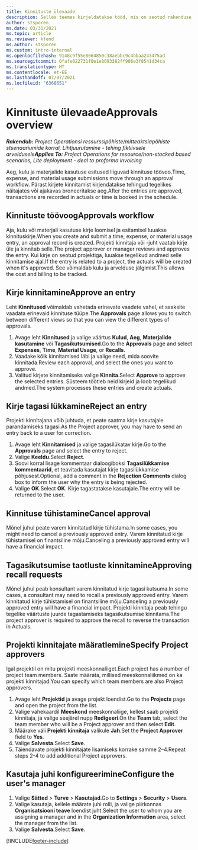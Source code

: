 ```yaml
---
title: Kinnituste ülevaade
description: Selles teemas kirjeldatakse tööd, mis on seotud rakenduse Project Operations kinnitustega.
author: stsporen
ms.date: 03/31/2021
ms.topic: article
ms.reviewer: kfend
ms.author: stsporen
ms.custom: intro-internal
ms.openlocfilehash: 9148c9f55e8664850c38aebbc9c4bbaa243475ad
ms.sourcegitcommit: 0fafe022731f0e1e8693382ff906e3f8541d34ca
ms.translationtype: HT
ms.contentlocale: et-EE
ms.lasthandoff: 07/07/2021
ms.locfileid: "6368651"
---
```

# <a name="approvals-overview"></a><span data-ttu-id="c10a3-103">Kinnituste ülevaade</span><span class="sxs-lookup"><span data-stu-id="c10a3-103">Approvals overview</span></span>

<span data-ttu-id="c10a3-104">_**Rakendub:** Project Operationsi ressurssipõhiste/mitteaktsiapõhiste stsenaariumide korral,  Lihtjuurutamine - tehing fiktiivsele arveldusele_</span><span class="sxs-lookup"><span data-stu-id="c10a3-104">_**Applies To:** Project Operations for resource/non-stocked based scenarios, Lite deployment - deal to proforma invoicing_</span></span>

<span data-ttu-id="c10a3-105">Aeg, kulu ja materjalide kasutuse esitused liiguvad kinnituse töövoo.</span><span class="sxs-lookup"><span data-stu-id="c10a3-105">Time, expense, and material usage submissions move through an approval workflow.</span></span> <span data-ttu-id="c10a3-106">Pärast kirjete kinnitamist kirjendatakse tehingud tegelikes näitajates või ajakavas broneeritakse aeg.</span><span class="sxs-lookup"><span data-stu-id="c10a3-106">After the entries are approved, transactions are recorded in actuals or time is booked in the schedule.</span></span>

## <a name="approvals-workflow"></a><span data-ttu-id="c10a3-107">Kinnituste töövoog</span><span class="sxs-lookup"><span data-stu-id="c10a3-107">Approvals workflow</span></span>
<span data-ttu-id="c10a3-108">Aja, kulu või materjali kasutuse kirje loomisel ja esitamisel luuakse kinnituskirje.</span><span class="sxs-lookup"><span data-stu-id="c10a3-108">When you create and submit a time, expense, or material usage entry, an approval record is created.</span></span> <span data-ttu-id="c10a3-109">Projekti kinnitaja või -juht vaatab kirje üle ja kinnitab selle.</span><span class="sxs-lookup"><span data-stu-id="c10a3-109">The project approver or manager reviews and approves the entry.</span></span> <span data-ttu-id="c10a3-110">Kui kirje on seotud projektiga, luuakse tegelikud andmed selle kinnitamise ajal.</span><span class="sxs-lookup"><span data-stu-id="c10a3-110">If the entry is related to a project, the actuals will be created when it's approved.</span></span> <span data-ttu-id="c10a3-111">See võimaldab kulu ja arvelduse jälgimist.</span><span class="sxs-lookup"><span data-stu-id="c10a3-111">This allows the cost and billing to be tracked.</span></span>

## <a name="approve-an-entry"></a><span data-ttu-id="c10a3-112">Kirje kinnitamine</span><span class="sxs-lookup"><span data-stu-id="c10a3-112">Approve an entry</span></span>
<span data-ttu-id="c10a3-113">Leht **Kinnitused** võimaldab vahetada erinevate vaadete vahel, et saaksite vaadata erinevaid kinnituse tüüpe.</span><span class="sxs-lookup"><span data-stu-id="c10a3-113">The **Approvals** page allows you to switch between different views so that you can view the different types of approvals.</span></span>
  
1. <span data-ttu-id="c10a3-114">Avage leht **Kinnitused** ja valige väärtus **Kulud**, **Aeg**, **Materjalide kasutamine** või **Tagasikutsumised**.</span><span class="sxs-lookup"><span data-stu-id="c10a3-114">Go to the **Approvals** page and select **Expenses**, **Time**, **Material Usage**, or **Recalls**.</span></span>
2. <span data-ttu-id="c10a3-115">Vaadake kõik kinnitamised läbi ja valige need, mida soovite kinnitada.</span><span class="sxs-lookup"><span data-stu-id="c10a3-115">Review each approval, and select the ones you want to approve.</span></span>
3. <span data-ttu-id="c10a3-116">Valitud kirjete kinnitamiseks valige **Kinnita**.</span><span class="sxs-lookup"><span data-stu-id="c10a3-116">Select **Approve** to approve the selected entries.</span></span>
<span data-ttu-id="c10a3-117">Süsteem töötleb neid kirjeid ja loob tegelikud andmed.</span><span class="sxs-lookup"><span data-stu-id="c10a3-117">The system processes these entries and create actuals.</span></span>

## <a name="reject-an-entry"></a><span data-ttu-id="c10a3-118">Kirje tagasi lükkamine</span><span class="sxs-lookup"><span data-stu-id="c10a3-118">Reject an entry</span></span>
<span data-ttu-id="c10a3-119">Projekti kinnitajana võib juhtuda, et peate saatma kirje kasutajale parandamiseks tagasi.</span><span class="sxs-lookup"><span data-stu-id="c10a3-119">As the Project approver, you may have to send an entry back to a user for correction.</span></span>
  
1. <span data-ttu-id="c10a3-120">Avage leht **Kinnitamised** ja valige tagasilükatav kirje.</span><span class="sxs-lookup"><span data-stu-id="c10a3-120">Go to the **Approvals** page and select the entry to reject.</span></span> 
2. <span data-ttu-id="c10a3-121">Valige **Keeldu**.</span><span class="sxs-lookup"><span data-stu-id="c10a3-121">Select **Reject**.</span></span>
3. <span data-ttu-id="c10a3-122">Soovi korral lisage kommentaar dialoogiboksi **Tagasilükkamise kommentaarid**, et teavitada kasutajat kirje tagasilükkamise põhjusest.</span><span class="sxs-lookup"><span data-stu-id="c10a3-122">Optional, add a comment in the **Rejection Comments** dialog box to inform the user why the entry is being rejected.</span></span>
4. <span data-ttu-id="c10a3-123">Valige **OK**.</span><span class="sxs-lookup"><span data-stu-id="c10a3-123">Select **OK**.</span></span> <span data-ttu-id="c10a3-124">Kirje tagastatakse kasutajale.</span><span class="sxs-lookup"><span data-stu-id="c10a3-124">The entry will be returned to the user.</span></span>
  
## <a name="cancel-approval"></a><span data-ttu-id="c10a3-125">Kinnituse tühistamine</span><span class="sxs-lookup"><span data-stu-id="c10a3-125">Cancel approval</span></span>
<span data-ttu-id="c10a3-126">Mõnel juhul peate varem kinnitatud kirje tühistama.</span><span class="sxs-lookup"><span data-stu-id="c10a3-126">In some cases, you might need to cancel a previously approved entry.</span></span> <span data-ttu-id="c10a3-127">Varem kinnitatud kirje tühistamisel on finantsiline mõju.</span><span class="sxs-lookup"><span data-stu-id="c10a3-127">Canceling a previously approved entry will have a financial impact.</span></span> 

## <a name="approving-recall-requests"></a><span data-ttu-id="c10a3-128">Tagasikutsumise taotluste kinnitamine</span><span class="sxs-lookup"><span data-stu-id="c10a3-128">Approving recall requests</span></span>
<span data-ttu-id="c10a3-129">Mõnel juhul peab konsultant varem kinnitatud kirje tagasi kutsuma.</span><span class="sxs-lookup"><span data-stu-id="c10a3-129">In some cases, a consultant may need to recall a previously approved entry.</span></span> <span data-ttu-id="c10a3-130">Varem kinnitatud kirje tühistamisel on finantsiline mõju.</span><span class="sxs-lookup"><span data-stu-id="c10a3-130">Canceling a previously approved entry will have a financial impact.</span></span> <span data-ttu-id="c10a3-131">Projekti kinnitaja peab tehingu tegelike väärtuste juurde tagastamiseks tagasikutsumise kinnitama.</span><span class="sxs-lookup"><span data-stu-id="c10a3-131">The project approver is required to approve the recall to reverse the transaction in Actuals.</span></span>

## <a name="specify-project-approvers"></a><span data-ttu-id="c10a3-132">Projekti kinnitajate määratlemine</span><span class="sxs-lookup"><span data-stu-id="c10a3-132">Specify Project approvers</span></span>
<span data-ttu-id="c10a3-133">Igal projektil on mitu projekti meeskonnaliiget.</span><span class="sxs-lookup"><span data-stu-id="c10a3-133">Each project has a number of project team members.</span></span> <span data-ttu-id="c10a3-134">Saate määrata, millised meeskonnaliikmed on ka projekti kinnitajad.</span><span class="sxs-lookup"><span data-stu-id="c10a3-134">You can specify which team members are also Project approvers.</span></span>

1. <span data-ttu-id="c10a3-135">Avage leht **Projektid** ja avage projekt loendist.</span><span class="sxs-lookup"><span data-stu-id="c10a3-135">Go to the **Projects** page and open the project from the list.</span></span>
2. <span data-ttu-id="c10a3-136">Valige vahekaardil **Meeskond** meeskonnaliige, kellest saab projekti kinnitaja, ja valige seejärel nupp **Redigeeri**.</span><span class="sxs-lookup"><span data-stu-id="c10a3-136">On the **Team** tab, select the team member who will be a Project approver and then select **Edit**.</span></span>
3. <span data-ttu-id="c10a3-137">Määrake väli **Projekti kinnitaja** valikule **Jah**.</span><span class="sxs-lookup"><span data-stu-id="c10a3-137">Set the **Project Approver** field to **Yes**.</span></span>
4. <span data-ttu-id="c10a3-138">Valige **Salvesta**.</span><span class="sxs-lookup"><span data-stu-id="c10a3-138">Select **Save**.</span></span>
5. <span data-ttu-id="c10a3-139">Täiendavate projekti kinnitajate lisamiseks korrake samme 2–4.</span><span class="sxs-lookup"><span data-stu-id="c10a3-139">Repeat steps 2-4 to add additional Project approvers.</span></span>

## <a name="configure-the-users-manager"></a><span data-ttu-id="c10a3-140">Kasutaja juhi konfigureerimine</span><span class="sxs-lookup"><span data-stu-id="c10a3-140">Configure the user's manager</span></span>

1. <span data-ttu-id="c10a3-141">Valige **Sätted** > **Turve** > **Kasutajad**.</span><span class="sxs-lookup"><span data-stu-id="c10a3-141">Go to **Settings** > **Security** > **Users**.</span></span>
2. <span data-ttu-id="c10a3-142">Valige kasutaja, kellele määrate juhi rolli, ja valige piirkonnas **Organisatsiooni teave** loendist juht.</span><span class="sxs-lookup"><span data-stu-id="c10a3-142">Select the user to whom you are assigning a manager and in the **Organization Information** area, select the manager from the list.</span></span> 
3. <span data-ttu-id="c10a3-143">Valige **Salvesta**.</span><span class="sxs-lookup"><span data-stu-id="c10a3-143">Select **Save**.</span></span>




[!INCLUDE[footer-include](../includes/footer-banner.md)]
